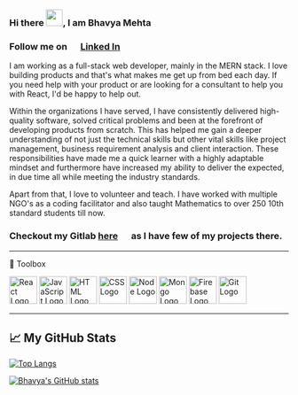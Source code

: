 ### Hi there <img src="https://raw.githubusercontent.com/MartinHeinz/MartinHeinz/master/wave.gif" width="30px">, I am Bhavya Mehta

### Follow me on <img src="https://cdn.worldvectorlogo.com/logos/linkedin-icon-2.svg" width="16px"> [Linked In](https://www.linkedin.com/in/bhavya-y-mehta/)

I am working as a full-stack web developer, mainly in the MERN stack. I love building products and that's what makes me get up from bed each day. If you need help with your product or are looking for a consultant to help you with React, I'd be happy to help out.

Within the organizations I have served, I have consistently delivered high-quality software, solved critical problems and been at the forefront of developing products from scratch. This has helped me gain a deeper understanding of not just the technical skills but other vital skills like project management, business requirement analysis and client interaction. These responsibilities have made me a quick learner with a highly adaptable mindset and furthermore have increased my ability to deliver the expected, in due time all while meeting the industry standards.

Apart from that, I love to volunteer and teach. I have worked with multiple NGO's as a coding facilitator and also taught Mathematics to over 250 10th standard students till now.

### Checkout my Gitlab [here](https://gitlab.com/iambhavyamehta) <img src="https://cdn.worldvectorlogo.com/logos/gitlab.svg" width="16px"> as I have few of my projects there.

---

🧰 Toolbox

<img src="https://cdn.worldvectorlogo.com/logos/react-2.svg" alt="React Logo" width="50" height="50"/> <img src="https://cdn.worldvectorlogo.com/logos/logo-javascript.svg" alt="JavaScript Logo" width="50" height="50"/> <img src="https://cdn.worldvectorlogo.com/logos/html5.svg" alt="HTML Logo" width="50" height="50"/> <img src="https://cdn.worldvectorlogo.com/logos/css3.svg" alt="CSS Logo" width="50" height="50"/> <img src="https://cdn.worldvectorlogo.com/logos/nodejs-icon.svg" alt="Node Logo" width="50" height="50"/> <img src="https://cdn.worldvectorlogo.com/logos/mongodb-icon-1.svg" alt="Mongo Logo" width="50" height="50"/>
<img src="https://cdn.worldvectorlogo.com/logos/firebase-1.svg" alt="Firebase Logo" width="50" height="50"/> <img src="https://cdn.worldvectorlogo.com/logos/git-icon.svg" alt="Git Logo" width="50" height="50"/>

---

## &#x1f4c8; My GitHub Stats

[![Top Langs](https://github-readme-stats.vercel.app/api/top-langs/?username=bhavya2611&hide=java&theme=dark)](https://github.com/anuraghazra/github-readme-stats)

[![Bhavya's GitHub stats](https://github-readme-stats.vercel.app/api?username=bhavya2611&theme=dark)](https://github.com/anuraghazra/github-readme-stats)
